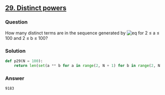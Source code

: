 ## **[29. Distinct powers](https://projecteuler.net/problem=29)**

### Question
How many distinct terms are in the sequence generated by ![eq](https://latex.codecogs.com/gif.latex?a^b) for 2 ≤ a ≤ 100 and 2 ≤ b ≤ 100?

### Solution
```python
def p29(N = 100):
    return len(set(a ** b for a in range(2, N + 1) for b in range(2, N + 1)))
```

### Answer 
`9183`
